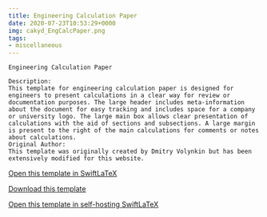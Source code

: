 ```yaml
---
title: Engineering Calculation Paper
date: 2020-07-23T10:53:29+0000
img: cakyd_EngCalcPaper.png
tags:
- miscellaneous
---
```

```
Engineering Calculation Paper

Description:
This template for engineering calculation paper is designed for engineers to present calculations in a clear way for review or documentation purposes. The large header includes meta-information about the document for easy tracking and includes space for a company or university logo. The large main box allows clear presentation of calculations with the aid of sections and subsections. A large margin is present to the right of the main calculations for comments or notes about calculations.
Original Author:
This template was originally created by Dmitry Volynkin but has been extensively modified for this website.
```
[Open this template in SwiftLaTeX](https://www.swiftlatex.com/project.html?import=https://swiftlatex.github.io/LaTeXBoilerPlate/zips/zyjpo_EngCalcPaper.zip&import_name=Engineering%20Calculation%20Paper)

[Download this template](https://swiftlatex.github.io/LaTeXBoilerPlate/zips/zyjpo_EngCalcPaper.zip)

[Open this template in self-hosting SwiftLaTeX](http://localhost:3011/project.html?import=https://swiftlatex.github.io/LaTeXBoilerPlate/zips/zyjpo_EngCalcPaper.zip&import_name=Engineering%20Calculation%20Paper)

